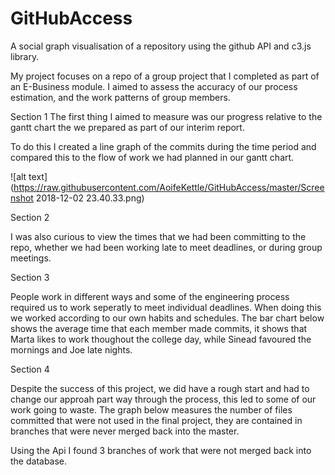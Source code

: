 # GitHubAccess

A social graph visualisation of a repository using the github API and c3.js library.

My project focuses on a repo of a group project that I completed as part of an E-Business module.
I aimed to assess the accuracy of our process estimation, and the work patterns of group members.

Section 1
The first thing I aimed to measure was our progress relative to the gantt chart the we prepared as part of our interim report.

To do this I created a line graph of the commits during the time period and compared this to the flow of work we had planned in our
gantt chart.

![alt text](https://raw.githubusercontent.com/AoifeKettle/GitHubAccess/master/Screenshot 2018-12-02 23.40.33.png)


Section 2

I was also curious to view the times that we had been committing to the repo, whether we had been working late to meet deadlines, or
during group meetings.


Section 3

People work in different ways and some of the engineering process required us to work seperatly to meet individual deadlines.
When doing this we worked according to our own habits and schedules. The bar chart below shows the average time that each member made
commits, it shows that Marta likes to work thoughout the college day, while Sinead favoured the mornings and Joe late nights.

Section 4

Despite the success of this project, we did have a rough start and had to change our approah part way through the process, this led to
some of our work going to waste. The graph below measures the number of files committed that were not used in the final project, they
are contained in branches that were never merged back into the master.

Using the Api I found 3 branches of work that were not merged back into the database.
